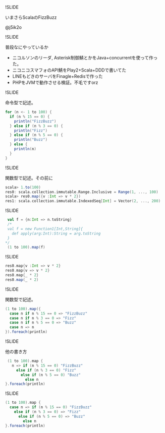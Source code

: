 !SLIDE

いまさらScalaのFizzBuzz

@j5ik2o

!SLIDE

普段なにやっているか

* ニコルソンのリーダ, Asterisk制御鯖とかをJava+concurrentを使って作った。
* ニコニコスマフォのAPI鯖をPlay2+Scala+DDDで書いてた
* LINEもどきのサーバをFinagle+Redisで作った
* PHPをJVMで動作させる検証。不毛ですorz

!SLIDE

命令型で記述。

```scala
for (n <- 1 to 100) {
  if (n % 15 == 0) {
    println("FizzBuzz")
  } else if (n % 3 == 0) {
    println("Fizz")
  } else if (n % 5 == 0) {
    println("Buzz")
  } else {
    println(n)
  }
}
```

!SLIDE

関数型で記述。その前に

```scala
scala> 1.to(100)
res0: scala.collection.immutable.Range.Inclusive = Range(1, ..., 100)
scala> res0.map({v :Int => v * 2})
res1: scala.collection.immutable.IndexedSeq[Int] = Vector(2, ..., 200)
```

!SLIDE

```scala
 val f = {n:Int => n.toString}
 /*
 val f = new Function1[Int,String]{
   def apply(arg:Int):String = arg.toString
 }
*/
 (1 to 100).map(f)
```

!SLIDE

```scala
res0.map{v :Int => v * 2}
res0.map{v => v * 2}
res0.map{_ * 2}
res0.map(_ * 2)
```

!SLIDE

関数型で記述。

```scala
(1 to 100).map({
  case n if n % 15 == 0 => "FizzBuzz"
  case n if n % 3 == 0 => "Fizz"
  case n if n % 5 == 0 => "Buzz"
  case n => n
}).foreach(println)
```

!SLIDE

他の書き方

```scala
 (1 to 100).map {
   n => if (n % 15 == 0) "FizzBuzz"
     else if (n % 3 == 0) "Fizz"
       else if (n % 5 == 0) "Buzz"
         else n
}.foreach(println)
```

!SLIDE

```scala
(1 to 100).map {
  case n => if (n % 15 == 0) "FizzBuzz"
    else if (n % 3 == 0) => "Fizz"
      else if (n % 5 == 0) => "Buzz"
        else n
}.foreach(println)
```
